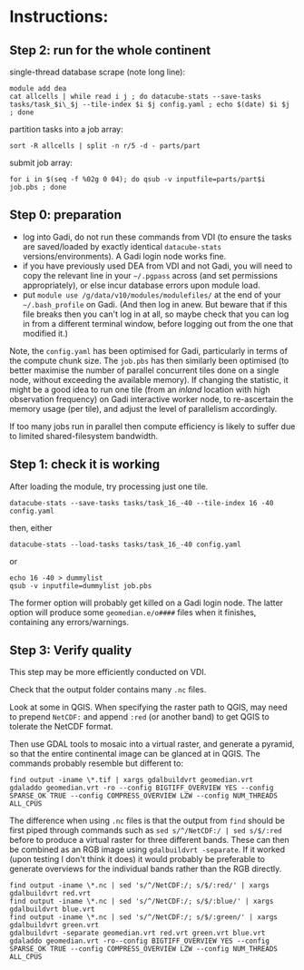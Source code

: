 Instructions:
=============

## Step 2: run for the whole continent

single-thread database scrape (note long line):

    module add dea
    cat allcells | while read i j ; do datacube-stats --save-tasks tasks/task_$i\_$j --tile-index $i $j config.yaml ; echo $(date) $i $j ; done 


partition tasks into a job array:

    sort -R allcells | split -n r/5 -d - parts/part


submit job array: 

    for i in $(seq -f %02g 0 04); do qsub -v inputfile=parts/part$i job.pbs ; done

## Step 0: preparation

 - log into Gadi, do not run these commands from VDI (to ensure the tasks are saved/loaded by exactly identical `datacube-stats` versions/environments). A Gadi login node works fine.
 - if you have previously used DEA from VDI and not Gadi, you will need to copy the relevant line in your `~/.pgpass` across (and set permissions appropriately), or else incur database errors upon module load.
 - put `module use /g/data/v10/modules/modulefiles/` at the end of your `~/.bash_profile` on Gadi. (And then log in anew. But beware that if this file breaks then you can't log in at all, so maybe check that you can log in from a different terminal window, before logging out from the one that modified it.)
 
Note, the `config.yaml` has been optimised for Gadi, particularly in terms of the compute chunk size. 
The `job.pbs` has then similarly been optimised (to better maximise the number of parallel concurrent tiles done on a single node, without exceeding the available memory). If changing the statistic, it might be a good idea to run one tile (from an *inland* location with high observation frequency) on Gadi interactive worker node, to re-ascertain the memory usage (per tile), and adjust the level of parallelism accordingly.

If too many jobs run in parallel then compute efficiency is likely to suffer due to limited shared-filesystem bandwidth.

## Step 1: check it is working

After loading the module, try processing just one tile.

    datacube-stats --save-tasks tasks/task_16_-40 --tile-index 16 -40 config.yaml

then, either

    datacube-stats --load-tasks tasks/task_16_-40 config.yaml
    
or

    echo 16 -40 > dummylist
    qsub -v inputfile=dummylist job.pbs
    
The former option will probably get killed on a Gadi login node. 
The latter option will produce some `geomedian.e/o####` files when it finishes, containing any errors/warnings.

## Step 3: Verify quality 

This step may be more efficiently conducted on VDI.

Check that the output folder contains many `.nc` files.

Look at some in QGIS. When specifying the raster path to QGIS, may need to prepend `NetCDF:` and append `:red` (or another band) to get QGIS to tolerate the NetCDF format.

Then use GDAL tools to mosaic into a virtual raster, and generate a pyramid, so that the entire continental image can be glanced at in QGIS. The commands probably resemble but different to:

    find output -iname \*.tif | xargs gdalbuildvrt geomedian.vrt
    gdaladdo geomedian.vrt -ro --config BIGTIFF_OVERVIEW YES --config SPARSE_OK TRUE --config COMPRESS_OVERVIEW LZW --config NUM_THREADS ALL_CPUS

The difference when using `.nc` files is that the output from `find` should be first piped through commands such as `sed s/^/NetCDF:/ | sed s/$/:red` before to produce a virtual raster for three different bands. These can then be combined as an RGB image using `gdalbuildvrt -separate`. If it worked (upon testing I don't think it does) it would probably be preferable to generate overviews for the individual bands rather than the RGB directly.

    find output -iname \*.nc | sed 's/^/NetCDF:/; s/$/:red/' | xargs gdalbuildvrt red.vrt
    find output -iname \*.nc | sed 's/^/NetCDF:/; s/$/:blue/' | xargs gdalbuildvrt blue.vrt
    find output -iname \*.nc | sed 's/^/NetCDF:/; s/$/:green/' | xargs gdalbuildvrt green.vrt
    gdalbuildvrt -separate geomedian.vrt red.vrt green.vrt blue.vrt
    gdaladdo geomedian.vrt -ro--config BIGTIFF_OVERVIEW YES --config SPARSE_OK TRUE --config COMPRESS_OVERVIEW LZW --config NUM_THREADS ALL_CPUS


